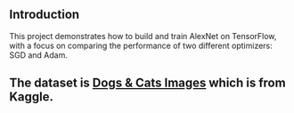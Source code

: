 ## Introduction
This project demonstrates how to build and train AlexNet on TensorFlow, with a focus on comparing the performance of two different optimizers: SGD and Adam.

## The dataset is [Dogs & Cats Images](https://www.kaggle.com/datasets/chetankv/dogs-cats-images) which is from Kaggle.
